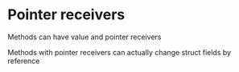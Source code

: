 # Pointer receivers

Methods can have value and pointer receivers

Methods with pointer receivers can actually change struct fields by reference
